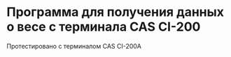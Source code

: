 # Программа для получения данных о весе с терминала CAS CI-200
Протестировано с терминалом CAS CI-200A
